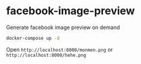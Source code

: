 # facebook-image-preview

Generate facebook image preview on demand

```bash
docker-compose up -d
```

Open `http://localhost:8000/monmen.png` or `http://localhost:8000/hehe.png`
